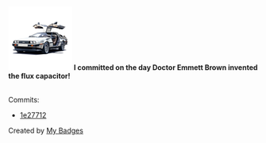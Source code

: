 <img src="https://github.com/my-badges/my-badges/blob/master/src/all-badges/delorean/delorean.png?raw=true" alt="I committed on the day Doctor Emmett Brown invented the flux capacitor!" title="I committed on the day Doctor Emmett Brown invented the flux capacitor!" width="128">
<strong>I committed on the day Doctor Emmett Brown invented the flux capacitor!</strong>
<br><br>

Commits:

- <a href="https://github.com/MillhioreBT/forgottenserver-downgrade/commit/1e27712da322e7a4982c3910d217ae38a28ba8f8">1e27712</a>


Created by <a href="https://github.com/my-badges/my-badges">My Badges</a>